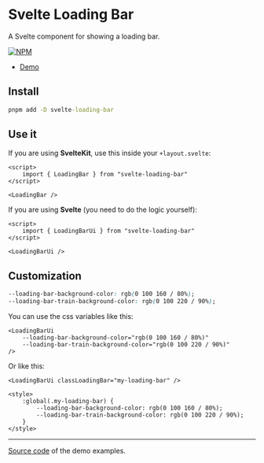 # Svelte Loading Bar

A Svelte component for showing a loading bar.

[![NPM](https://img.shields.io/npm/v/svelte-loading-bar?style=for-the-badge&label=NPM&color=%23cb0000)](https://www.npmjs.com/package/svelte-loading-bar)

- [Demo](https://svelte-loading-bar.vercel.app)

## Install

```cmd
pnpm add -D svelte-loading-bar
```

## Use it

If you are using **SvelteKit**, use this inside your `+layout.svelte`:

```svelte
<script>
    import { LoadingBar } from "svelte-loading-bar"
</script>

<LoadingBar />
```

If you are using **Svelte** (you need to do the logic yourself):

```svelte
<script>
    import { LoadingBarUi } from "svelte-loading-bar"
</script>

<LoadingBarUi />
```

## Customization

```css
--loading-bar-background-color: rgb(0 100 160 / 80%);
--loading-bar-train-background-color: rgb(0 100 220 / 90%);
```

You can use the css variables like this:

```svelte
<LoadingBarUi
    --loading-bar-background-color="rgb(0 100 160 / 80%)"
    --loading-bar-train-background-color="rgb(0 100 220 / 90%)"
/>
```

Or like this:

```svelte
<LoadingBarUi classLoadingBar="my-loading-bar" />

<style>
    :global(.my-loading-bar) {
        --loading-bar-background-color: rgb(0 100 160 / 80%);
        --loading-bar-train-background-color: rgb(0 100 220 / 90%);
    }
</style>
```

---

[Source code](/src/routes/%2Bpage.svelte) of the demo examples.
